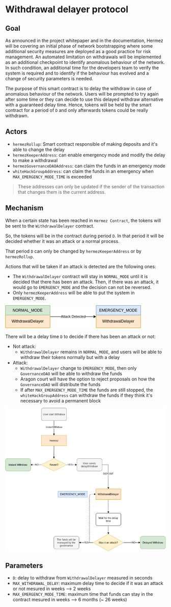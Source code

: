 # Withdrawal delayer protocol

## Goal

As announced in the project whitepaper and in the documentation, Hermez will be covering an initial phase of network bootstrapping where some additional security measures are deployed as a good practice for risk management.
An automated limitation on withdrawals will be implemented as an additional checkpoint to identify anomalous behaviour of the network. In such condition, an additional time for the developers team to verify the system is required and to identify if the behaviour has evolved and a change of security parameters is needed.

The purpose of this smart contract is to delay the withdraw in case of anomalous behaviour of the network.
Users will be prompted to try again after some time or they can decide to use this delayed withdraw alternative with a guaranteed delay time.
Hence, tokens will be held by the smart contract for a period of `D` and only afterwards tokens could be really withdrawn.

## Actors

- `hermezRollup`: Smart contract responsible of making deposits and it's able to change the delay
- `hermezKeeperAddress`: can enable emergency mode and modify the delay to make a withdrawal
- `hermezGovernanceDAOAddress`: can claim the funds in an emergency mode
- `whiteHackGroupAddress`: can claim the funds in an emergency when `MAX_EMERGENCY_MODE_TIME` is exceeded

> These addresses can only be updated if the sender of the transaction that changes them is the current address.

## Mechanism

When a certain state has been reached in `Hermez Contract`, the tokens will be sent to the `WithdrawalDelayer` contract.

So, the tokens will be in the contract during period `D`. In that period it will be decided whether it was an attack or a normal process.

That period `D` can only be changed by `hermezKeeperAddress` or by `hermezRollup`.

Actions that will be taken if an attack is detected are the following ones:

- The `WithdrawalDelayer` contract will stay in `NORMAL_MODE` until it is decided that there has been an attack. Then, if there was an attack, it would go to `EMERGENCY_MODE` and the decision can not be reversed.
- Only `hermezKeeperAddress` will be able to put the system in `EMERGENCY_MODE`.

![](mode_withdrawal.png)

There will be a delay time `D` to decide if there has been an attack or not:

- Not attack:
    - `WithdrawalDelayer` remains in `NORMAL_MODE`, and users will be able to withdraw their tokens normally but with a delay
- Attack:
    - `WithdrawalDelayer` change to `EMERGENCY_MODE`, then only `GovernanceDAO` will be able to withdraw the funds
    - Aragon court will have the option to reject proposals on how the `GovernanceDAO` will distribute the funds
    - If after `MAX_EMERGENCY_MODE_TIME` the funds are still stopped, the `whiteHackGroupAddress` can withdraw the funds if they think it's necessary to avoid a permanent block

![](../hermez-protocol/contracts/emergency-mechanism.png)

## Parameters

- `D`: delay to withdraw from `WithdrawalDelayer` measured in seconds
- `MAX_WITHDRAWAL_DELAY`: maximum delay time to decide if it was an attack or not mesured in weeks --> 2 weeks
- `MAX_EMERGENCY_MODE_TIME`: maximum time that funds can stay in the contract mesured in weeks --> 6 months (~ 26 weeks)
